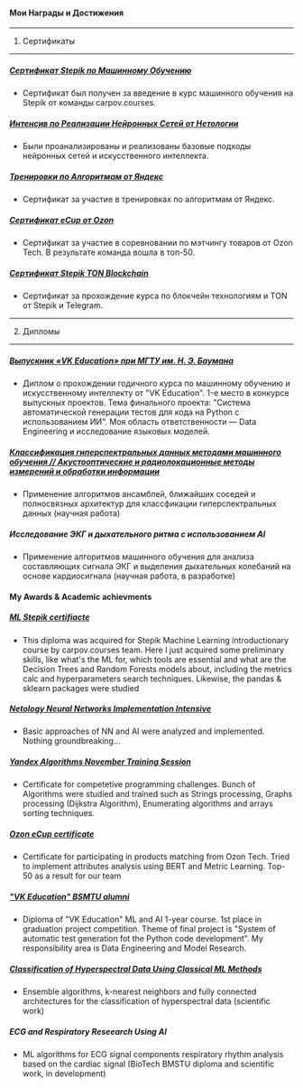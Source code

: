 #### Мои Награды и Достижения

-----------------------------------------------------------------

1. Сертификаты

-----------------------------------------------------------------

##### [Сертификат Stepik по Машинному Обучению](ML_certificate.pdf)
* Сертификат был получен за введение в курс машинного обучения на Stepik от команды carpov.courses.
  
##### [Интенсив по Реализации Нейронных Сетей от Нетологии](NN_netolgy.pdf)
* Были проанализированы и реализованы базовые подходы нейронных сетей и искусственного интеллекта.

##### [Тренировки по Алгоритмам от Яндекс](Yandex_Training_Session_November_2023.pdf)
* Сертификат за участие в тренировках по алгоритмам от Яндекс.

##### [Сертификат eCup от Ozon](matching_ozon.pdf)
* Сертификат за участие в соревновании по мэтчингу товаров от Ozon Tech. В результате команда вошла в топ-50.

##### [Сертификат Stepik TON Blockchain](matching_ozon.pdf)
* Сертификат за прохождение курса по блокчейн технологиям и TON от Stepik и Telegram.

-----------------------------------------------------------------

2. Дипломы

-----------------------------------------------------------------

##### [Выпускник «VK Education» при МГТУ им. Н. Э. Баумана](ML_Diploma.pdf)
* Диплом о прохождении годичного курса по машинному обучению и искусственному интеллекту от "VK Education". 1-е место в конкурсе выпускных проектов. Тема финального проекта: "Система автоматической генерации тестов для кода на Python с использованием ИИ". Моя область ответственности — Data Engineering и исследование языковых моделей.

##### [Классификация гиперспектральных данных методами машинного обучения // Акустооптические и радиолокационные методы измерений и обработки информации](https://armimp.ru/a2023/)
* Применение алгоритмов ансамблей, ближайших соседей и полносвязных архитектур для классфикации гиперспектральных данных (научная работа)

##### Исследование ЭКГ и дыхательного ритма с использованием AI
* Применение алгоритмов машинного обучения для анализа составляющих сигнала ЭКГ и выделения дыхательных колебаний на основе кардиосигнала (научная работа, в разработке)

#### My Awards & Academic achievments
##### [ML Stepik certifiacte](ML_certificate.pdf)
* This diploma was acquired for Stepik Machine Learning introductionary course by carpov.courses team. Here I just acquired some preliminary skills, like what's the ML for, which tools are essential and what are the Decision Trees and Random Forests models about, including the metrics calc and hyperparameters search techniques. Likewise, the pandas & sklearn packages were studied
##### [Netology Neural Networks Implementation Intensive](NN_netolgy.pdf)
* Basic approaches of NN and AI were analyzed and implemented. Nothing groundbreaking...
##### [Yandex Algorithms November Training Session](Yandex_Training_Session_November_2023.pdf)
* Certificate for competetive programming challenges. Bunch of Algorithms were studied and trained such as Strings processing, Graphs processing (Dijkstra Algorithm), Enumerating algorithms and arrays sorting techniques.
##### [Ozon eCup certificate](matching_ozon.pdf)
* Certificate for participating in products matching from Ozon Tech. Tried to implement attributes analysis using BERT and Metric Learning. Top-50 as a result for our team
##### ["VK Education" BSMTU alumni](ML_Diploma.pdf)
* Diploma of "VK Education" ML and AI 1-year course. 1st place in graduation project competition. Theme of final project is "System of automatic test generation fot the Python code development". My responsibility area is Data Engineering and Model Research.
##### [Classification of Hyperspectral Data Using Classical ML Methods](https://armimp.ru/a2023/)
* Ensemble algorithms, k-nearest neighbors and fully connected architectures for the classification of hyperspectral data (scientific work)
##### ECG and Respiratory Reseearch Using AI
* ML algorithms for ECG signal components respiratory rhythm analysis based on the cardiac signal (BioTech BMSTU diploma and scientific work, in development)
